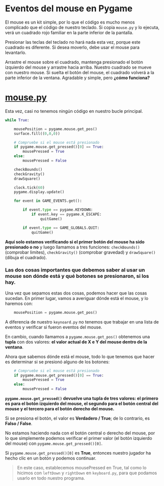 #  Eventos del mouse en Pygame

El mouse es un kit simple, por lo que el código es mucho menos complicado que el código de nuestro teclado. Si copia `mouse.py` y lo ejecuta, verá un cuadrado rojo familiar en la parte inferior de la pantalla. 

Presionar las teclas del teclado no hará nada esta vez, porque este cuadrado es diferente. Si desea moverlo, debe usar el mouse para levantarlo.

Arrastre el mouse sobre el cuadrado, mantenga presionado el botón izquierdo del mouse y arrastre hacia arriba. Nuestro cuadrado se mueve con nuestro mouse. Si suelta el botón del mouse, el cuadrado volverá a la parte inferior de la ventana. Agradable y simple, pero **¿cómo funciona?**

# [mouse.py](https://github.com/Ezzzzzzzzzzzzzz/Taller_PyG/blob/master/PracticasPyG/Practica3/mouse.py)

Esta vez, casi no tenemos ningún código en nuestro bucle principal. 
```python 
while True:

    mousePosition = pygame.mouse.get_pos()
    surface.fill((0,0,0))

    # Compruebe si el mouse está presionado
    if pygame.mouse.get_pressed()[0] == True:
        mousePressed = True
    else:
        mousePressed = False

    checkBounds()
    checkGravity()
    drawSquare()

    clock.tick(60)
    pygame.display.update()

    for event in GAME_EVENTS.get():

        if event.type == pygame.KEYDOWN:
            if event.key == pygame.K_ESCAPE:
                quitGame()

        if event.type == GAME_GLOBALS.QUIT:
            quitGame()
```
**Aquí solo estamos verificando si el primer botón del mouse ha sido presionado o no** y luego llamamos a tres funciones: `checkBounds()` (comprobar limites), `checkGravity()` (comprobar gravedad) y `drawSquare()` (dibuja el cuadrado). 

### Las dos cosas importantes que debemos saber al usar un mouse son dónde está y qué botones se presionaron, si los hay. 

Una vez que sepamos estas dos cosas, podemos hacer que las cosas sucedan. En primer lugar, vamos a averiguar dónde está el mouse, y lo haremos con:
```python
	mousePosition = pygame.mouse.get_pos()
``` 
A diferencia de nuestro `keynoard.py` no tenemos que trabajar en una lista de eventos y verificar si fueron eventos del mouse. 

En cambio, cuando llamamos a `pygame.mouse.get_pos()` obtenemos una **tupla** con dos valores: **el valor actual de X e Y del mouse dentro de la ventana**.

Ahora que sabemos dónde está el mouse, todo lo que tenemos que hacer es determinar si se presionó alguno de los botones:
```python  
	# Compruebe si el mouse está presionado
    if pygame.mouse.get_pressed()[0] == True:
        mousePressed = True
    else:
        mousePressed = False
```
**`pygame.mouse.get_pressed()` devuelve una tupla de tres valores: el primero es para el botón izquierdo del mouse, el segundo para el botón central del mouse y el tercero para el botón derecho del mouse.**

Si se presiona el botón, el valor es **Verdadero / True**; de lo contrario, es **Falso / False**. 

No estamos haciendo nada con el botón central o derecho del mouse, por lo que simplemente podemos verificar el primer valor (el botón izquierdo del mouse) con `pygame.mouse.get_pressed()[0]`.

Si `pygame.mouse.get_pressed()[0]` es **True**, entonces nuestro jugador ha hecho clic en un botón y podemos continuar. 
>En este caso, establecemos mousePressed en True, tal como lo hicimos con `leftDown` y `rightDown` en `keyboard.py`, para que podamos usarlo en todo nuestro programa.
<!--stackedit_data:
eyJoaXN0b3J5IjpbLTEwMTIwNTcyMDQsLTE5Njk5MjUyMTAsMj
MzNzQ1NTU4LDg5MzQyNjEyNCwyNzUxMTUyNTEsLTIyMzk4MTgz
NF19
-->